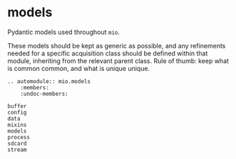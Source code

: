 # models

Pydantic models used throughout `mio`.

These models should be kept as generic as possible, and any refinements
needed for a specific acquisition class should be defined within that
module, inheriting from the relevant parent class. Rule of thumb: 
keep what is common common, and what is unique unique.



```{eval-rst}
.. automodule:: mio.models
    :members:
    :undoc-members:
```

```{toctree}
buffer
config
data
mixins
models
process
sdcard
stream
```